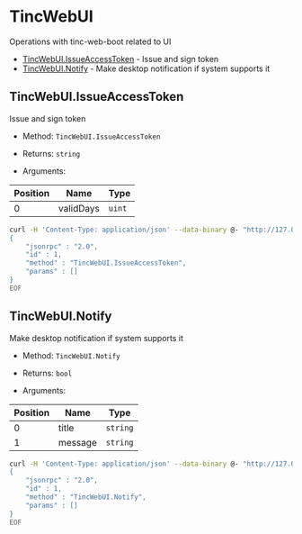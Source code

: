 # TincWebUI

Operations with tinc-web-boot related to UI


* [TincWebUI.IssueAccessToken](#tincwebuiissueaccesstoken) - Issue and sign token
* [TincWebUI.Notify](#tincwebuinotify) - Make desktop notification if system supports it



## TincWebUI.IssueAccessToken

Issue and sign token

* Method: `TincWebUI.IssueAccessToken`
* Returns: `string`

* Arguments:

| Position | Name | Type |
|----------|------|------|
| 0 | validDays | `uint` |

```bash
curl -H 'Content-Type: application/json' --data-binary @- "http://127.0.0.1:8686/api/" <<EOF
{
    "jsonrpc" : "2.0",
    "id" : 1,
    "method" : "TincWebUI.IssueAccessToken",
    "params" : []
}
EOF
```

## TincWebUI.Notify

Make desktop notification if system supports it

* Method: `TincWebUI.Notify`
* Returns: `bool`

* Arguments:

| Position | Name | Type |
|----------|------|------|
| 0 | title | `string` |
| 1 | message | `string` |

```bash
curl -H 'Content-Type: application/json' --data-binary @- "http://127.0.0.1:8686/api/" <<EOF
{
    "jsonrpc" : "2.0",
    "id" : 1,
    "method" : "TincWebUI.Notify",
    "params" : []
}
EOF
```